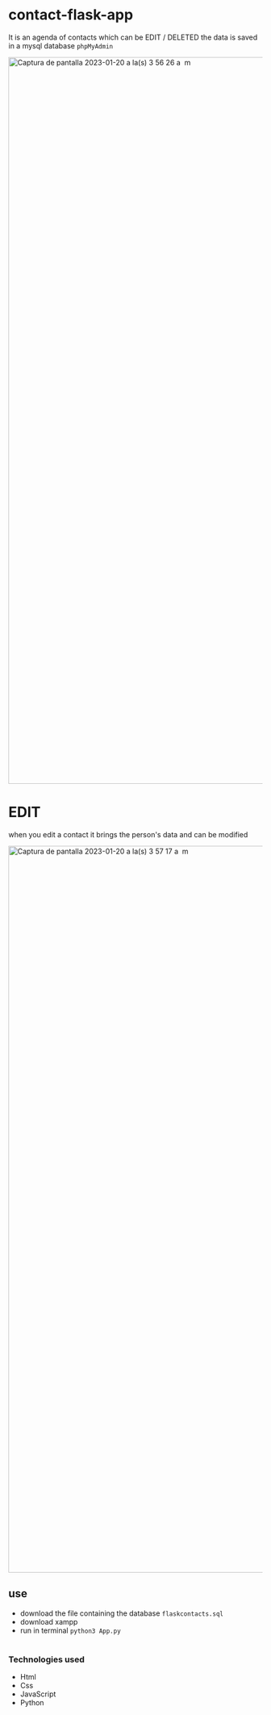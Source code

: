 # contact-flask-app

It is an agenda of contacts which can be EDIT / DELETED
the data is saved in a mysql database `phpMyAdmin`

<img width="1440" alt="Captura de pantalla 2023-01-20 a la(s) 3 56 26 a  m" src="https://user-images.githubusercontent.com/58411051/215756986-ae207b0c-1058-488c-8ddd-16ad98b93f9d.png">

# EDIT
when you edit a contact it brings the person's data and can be modified

<img width="1440" alt="Captura de pantalla 2023-01-20 a la(s) 3 57 17 a  m" src="https://user-images.githubusercontent.com/58411051/215757003-c5121b10-7f1a-405c-a42b-a1e49eb32a4b.png">

## use
- download the file containing the database `flaskcontacts.sql`
- download xampp
- run in terminal `python3 App.py`

#

### Technologies used
- Html
- Css
- JavaScript
- Python
